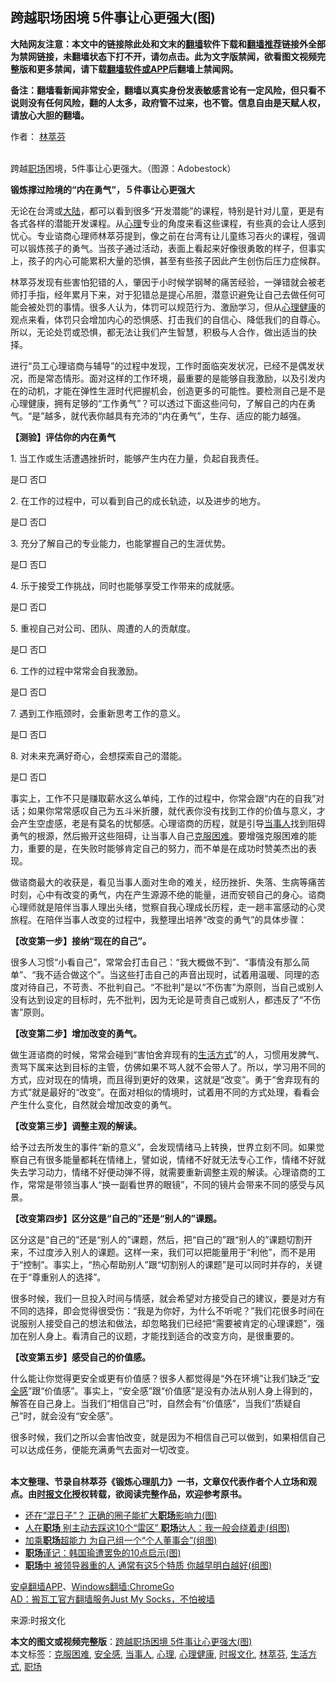  <h2>跨越职场困境 5件事让心更强大(图)</h2> <p class="notice"><b>大陆网友注意：本文中的链接除此处和文末的<a href="https://github.com/bannedbook/fanqiang" >翻墙</a>软件下载和<a href="https://github.com/killgcd/justmysocks/blob/master/README.md">翻墙推荐</a>链接外全部为禁网链接，未翻墙状态下打不开，请勿点击。此为文字版禁闻，欲看图文视频完整版和更多禁闻，请下载<a href="https://github.com/bannedbook/fanqiang">翻墙软件或APP</a>后翻墙上禁闻网。</p><p>备注：翻墙看新闻非常安全，翻墙以真实身份发表敏感言论有一定风险，但只看不说则没有任何风险，翻的人太多，政府管不过来，也不管。信息自由是天赋人权，请放心大胆的翻墙。</b></p>  <div class="entry"> <p>作者： <a href="https://www.bannedbook.org/bnews/tag/%E6%9E%97%E8%90%83%E8%8A%AC/" class="st_tag internal_tag" rel="tag" title="标签 林萃芬 下的日志">林萃芬</a></p> <p><br />跨越<a href="https://www.bannedbook.org/bnews/tag/%e8%81%8c%e5%9c%ba/" class="st_tag internal_tag" rel="tag" title="标签 职场 下的日志">职场</a>困境，5件事让心更强大。（图源：Adobestock） </p> <p><strong>锻炼撑过险境的“内在勇气”，５件事让心更强大</strong> </p> <p>无论在台湾或<span class='wp_keywordlink_affiliate'><a href="https://www.bannedbook.org/" title="大陆" target="_blank">大陆</a></span>，都可以看到很多“开发潜能”的课程，特别是针对儿童，更是有各式各样的潜能开发课程。从<a href="https://www.bannedbook.org/bnews/tag/%E5%BF%83%E7%90%86/" class="st_tag internal_tag" rel="tag" title="标签 心理 下的日志">心理</a>专业的角度来看这些课程，有些真的会让人感到忧心。专业谘商心理师林萃芬提到，像之前在台湾有让儿童练习吞火的课程，强调可以锻炼孩子的勇气。当孩子通过活动，表面上看起来好像很勇敢的样子，但事实上，孩子的内心可能累积大量的恐惧，甚至有些孩子因此产生创伤后压力症候群。</p> <p>林萃芬发现有些害怕犯错的人，肇因于小时候学钢琴的痛苦经验，一弹错就会被老师打手指，经年累月下来，对于犯错总是提心吊胆，潜意识避免让自己去做任何可能会被处罚的事情。很多人认为，体罚可以规范行为、激励学习，但从<a href="https://www.bannedbook.org/bnews/tag/%E5%BF%83%E7%90%86%E5%81%A5%E5%BA%B7/" class="st_tag internal_tag" rel="tag" title="标签 心理健康 下的日志">心理健康</a>的观点来看，体罚只会增加内心的恐惧感、打击我们的自信心、降低我们的自尊心。所以，无论处罚或恐惧，都无法让我们产生智慧，积极与人合作，做出适当的抉择。</p> <p>进行“员工心理谘商与辅导”的过程中发现，工作时面临突发状况，已经不是偶发状况，而是常态情形。面对这样的工作环境，最重要的是能够自我激励，以及引发内在的动机，才能在弹性生涯时代把握机会，创造更多的可能性。要检测自己是不是心理健康，拥有足够的“工作勇气”？可以透过下面这些问句，了解自己的内在勇气。“是”越多，就代表你越具有充沛的“内在勇气”，生存、适应的能力越强。</p> <p><strong>【测验】评估你的内在勇气</strong></p> <p>1. 当工作或生活遭遇挫折时，能够产生内在力量，负起自我责任。</p> <p><center><center></center></center></p> <p>是□ 否□</p> <p><center><center></center></center></p> <p>2. 在工作的过程中，可以看到自己的成长轨迹，以及进步的地方。</p> <p><center><center></center></center></p> <p>是□ 否□</p> <p><center><center></center></center></p> <p>3. 充分了解自己的专业能力，也能掌握自己的生涯优势。</p> <p><center><center></center></center></p>  <p>是□ 否□</p> <p><center><center></center></center></p> <p>4. 乐于接受工作挑战，同时也能够享受工作带来的成就感。</p> <p><center><center></center></center></p> <p>是□ 否□</p> <p><center><center></center></center></p> <p>5. 重视自己对公司、团队、周遭的人的贡献度。</p> <p><center><center></center></center></p> <p>是□ 否□</p> <p><center><center></center></center></p> <p>6. 工作的过程中常常会自我激励。</p> <p><center><center></center></center></p> <p>是□ 否□</p> <p><center><center></center></center></p> <p>7. 遇到工作瓶颈时，会重新思考工作的意义。</p> <p><center><center></center></center></p> <p>是□ 否□</p>  <p><center><center></center></center></p> <p>8. 对未来充满好奇心，会想探索自己的潜能。</p> <p><center><center></center></center></p> <p>是□ 否□</p> <p><center><center></center></center></p> <p>事实上，工作不只是赚取薪水这么单纯，工作的过程中，你常会跟“内在的自我”对话；如果你常常感叹自己为五斗米折腰，就代表你没有找到工作的价值与意义，才会产生空虚感，老是有莫名的忧郁感。心理谘商的历程，就是引导<a href="https://www.bannedbook.org/bnews/tag/%E5%BD%93%E4%BA%8B%E4%BA%BA/" class="st_tag internal_tag" rel="tag" title="标签 当事人 下的日志">当事人</a>找到阻碍勇气的根源，然后搬开这些阻碍，让当事人自己<a href="https://www.bannedbook.org/bnews/tag/%E5%85%8B%E6%9C%8D%E5%9B%B0%E9%9A%BE/" class="st_tag internal_tag" rel="tag" title="标签 克服困难 下的日志">克服困难</a>。要增强克服困难的能力，重要的是，在失败时能够肯定自己的努力，而不单是在成功时赞美杰出的表现。</p> <p><center><center></center></center></p> <p>做谘商最大的收获是，看见当事人面对生命的难关，经历挫折、失落、生病等痛苦时刻，心中有改变的勇气，内在产生源源不绝的能量，进而安顿自己的身心。谘商心理师就是陪伴当事人理出头绪，觉察自我心理成长历程，走一趟丰富感动的心灵旅程。在陪伴当事人改变的过程中，我整理出培养“改变的勇气”的具体步骤：</p> <p><center><center></center></center></p> <p><strong>【改变第一步】接纳“现在的自己”。</strong></p> <p><center><center></center></center><center></center></p> <p>很多人习惯“小看自己”，常常会打击自己：“我大概做不到”、“事情没有那么简单”、“我不适合做这个”。当这些打击自己的声音出现时，试着用温暖、同理的态度对待自己，不苛责、不批判自己。“不批判”是以“不伤害”为原则，当自己或别人没有达到设定的目标时，先不批判，因为无论是苛责自己或别人，都违反了“不伤害”原则。</p> <p><center><center></center></center></p> <p><strong>【改变第二步】增加改变的勇气。</strong></p> <p><center><center></center></center></p> <p>做生涯谘商的时候，常常会碰到“害怕舍弃现有的<a href="https://www.bannedbook.org/bnews/tag/%E7%94%9F%E6%B4%BB%E6%96%B9%E5%BC%8F/" class="st_tag internal_tag" rel="tag" title="标签 生活方式 下的日志">生活方式</a>”的人，习惯用发脾气、责骂下属来达到目标的主管，仿佛如果不骂人就不会带人了。所以，学习用不同的方式，应对现在的情境，而且得到更好的效果，这就是“改变”。勇于“舍弃现有的方式”就是最好的“改变”。在面对相似的情境时，试着用不同的方式处理，看看会产生什么变化，自然就会增加改变的勇气。</p> <p><center><center></center></center></p>  <p><strong>【改变第三步】调整主观的解读。</strong></p> <p><center><center></center></center></p> <p>给予过去所发生的事件“新的意义”，会发现情绪马上转换，世界立刻不同。如果觉察自己有很多能量都耗在情绪上，譬如说，情绪不好就无法专心工作，情绪不好就失去学习动力，情绪不好便动弹不得，就需要重新调整主观的解读。心理谘商的工作，常常是带领当事人“换一副看世界的眼镜”，不同的镜片会带来不同的感受与风景。</p> <p><center><center></center></center></p> <p><strong>【改变第四步】区分这是“自己的”还是“别人的”课题。</strong></p> <p><center><center></center></center></p> <p>区分这是“自己的”还是“别人的”课题，然后，把“自己的”跟“别人的”课题切割开来，不过度涉入别人的课题。这样一来，我们可以把能量用于“利他”，而不是用于“控制”。事实上，“热心帮助别人”跟“切割别人的课题”是可以同时并存的，关键在于“尊重别人的选择”。</p> <p><center><center></center></center></p> <p>很多时候，我们一旦投入时间与情感，就会希望对方接受自己的建议，要是对方有不同的选择，即会觉得很受伤：“我是为你好，为什么不听呢？”我们花很多时间在说服别人接受自己的想法和做法，却忽略我们已经把“需要被肯定的心理课题”，强加在别人身上。看清自己的议题，才能找到适合的改变方向，是很重要的。</p> <p><center><center></center></center></p> <p><strong>【改变第五步】感受自己的价值感。</strong></p> <p><center><center></center></center></p> <p>什么能让你觉得更安全或更有价值感？很多人都觉得是“外在环境”让我们缺乏“<a href="https://www.bannedbook.org/bnews/tag/%E5%AE%89%E5%85%A8%E6%84%9F/" class="st_tag internal_tag" rel="tag" title="标签 安全感 下的日志">安全感</a>”跟“价值感”。事实上，“安全感”跟“价值感”是没有办法从别人身上得到的，解答在自己身上。当我们“相信自己”时，自然会有“价值感”，当我们“质疑自己”时，就会没有“安全感”。</p> <p><center><center></center></center></p> <p>很多时候，我们之所以会害怕改变，就是因为不相信自己可以做到，如果相信自己可以达成任务，便能充满勇气去面对一切改变。<br />&nbsp;</p> <p><center><center></center></center></p> <p><strong>本文整理、节录自林萃芬《</strong><strong>锻炼心理肌力</strong><strong>》一书</strong><strong>，文章仅代表作者个人立场和观点</strong><strong>。由<a href="https://www.bannedbook.org/bnews/tag/%E6%97%B6%E6%8A%A5%E6%96%87%E5%8C%96/" class="st_tag internal_tag" rel="tag" title="标签 时报文化 下的日志">时报文化</a>授权转载，</strong><strong>欲阅读完整作品，欢迎参考原书。</strong><center><center></center></center><center> </center> </p>  <ul class='op-related-articles' title='相关阅读'> <li><a href='https://www.bannedbook.org/bnews/comments/20200619/1347439.html' target='_blank'>还在“混日子”？ 正确的圈子能扩大<b>职场</b>影响力(图)</a></li> <li><a href='https://www.bannedbook.org/bnews/lifebaike/20200618/1346806.html' target='_blank'>人在<b>职场</b> 别主动去踩这10个“雷区” <b>职场</b>达人：我一般会绕着走(组图)</a></li> <li><a href='https://www.bannedbook.org/bnews/comments/20200610/1342760.html' target='_blank'>加乘<b>职场</b>超能力 为自己组一个“个人董事会”(组图)</a></li> <li><a href='https://www.bannedbook.org/bnews/lifebaike/20200608/1341733.html' target='_blank'><b>职场</b>谨记：韩国瑜遭罢免的10点启示(图)</a></li> <li><a href='https://www.bannedbook.org/bnews/lifebaike/20200528/1335789.html' target='_blank'><b>职场</b>中 被领导器重的人 通常有这5个特质 你越早明白越好(组图)</a></li> </ul> <div class="texttj"> <a href="https://github.com/bannedbook/fanqiang/wiki/%E7%A6%81%E9%97%BB%E7%BD%91%E5%AE%89%E5%8D%93%E7%BF%BB%E5%A2%99%E6%96%B0%E9%97%BBAPP" target="_blank">安卓翻墙APP</a>、<a href="https://github.com/bannedbook/fanqiang/wiki/Chrome%E4%B8%80%E9%94%AE%E7%BF%BB%E5%A2%99%E5%8C%85" target="_blank">Windows翻墙:ChromeGo</a><br/> <a href="https://github.com/killgcd/justmysocks/blob/master/README.md" target="_blank">AD：搬瓦工官方翻墙服务Just My Socks，不怕被墙</a> </div><p>来源:时报文化</p><a name='sharetosocial'></a>         <div><b>本文的图文或视频完整版</b>：<a href='https://www.bannedbook.org/bnews/comments/20200623/1349335.html'>跨越职场困境 5件事让心更强大(图)</a></div>  </div><!--END ENTRY--> <div class="postfooter"> <div>本文标签：<a href="https://www.bannedbook.org/bnews/tag/%E5%85%8B%E6%9C%8D%E5%9B%B0%E9%9A%BE/" rel="tag">克服困难</a>, <a href="https://www.bannedbook.org/bnews/tag/%E5%AE%89%E5%85%A8%E6%84%9F/" rel="tag">安全感</a>, <a href="https://www.bannedbook.org/bnews/tag/%E5%BD%93%E4%BA%8B%E4%BA%BA/" rel="tag">当事人</a>, <a href="https://www.bannedbook.org/bnews/tag/%E5%BF%83%E7%90%86/" rel="tag">心理</a>, <a href="https://www.bannedbook.org/bnews/tag/%E5%BF%83%E7%90%86%E5%81%A5%E5%BA%B7/" rel="tag">心理健康</a>, <a href="https://www.bannedbook.org/bnews/tag/%E6%97%B6%E6%8A%A5%E6%96%87%E5%8C%96/" rel="tag">时报文化</a>, <a href="https://www.bannedbook.org/bnews/tag/%E6%9E%97%E8%90%83%E8%8A%AC/" rel="tag">林萃芬</a>, <a href="https://www.bannedbook.org/bnews/tag/%E7%94%9F%E6%B4%BB%E6%96%B9%E5%BC%8F/" rel="tag">生活方式</a>, <a href="https://www.bannedbook.org/bnews/tag/%e8%81%8c%e5%9c%ba/" rel="tag">职场</a></div>  </div><!--END POSTFOOTER--> 